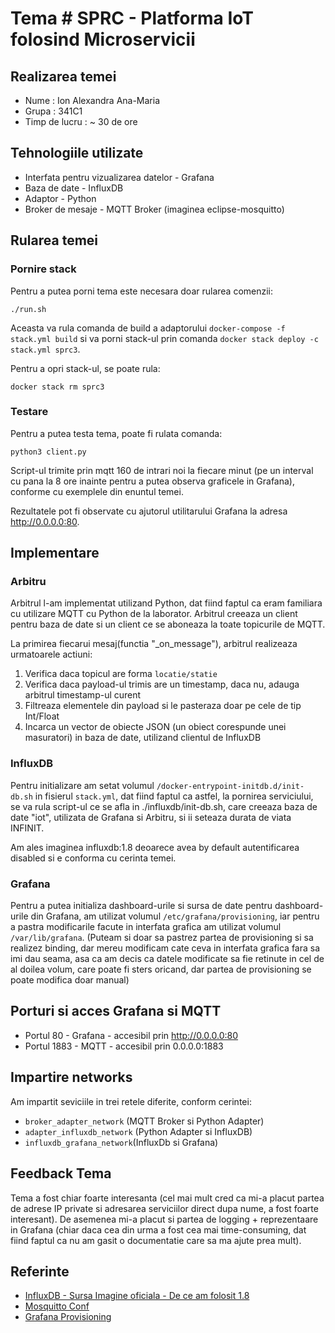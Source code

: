 # Tema # SPRC - Platforma IoT folosind Microservicii

## Realizarea temei

- Nume : Ion Alexandra Ana-Maria
- Grupa : 341C1
- Timp de lucru : ~ 30 de ore

## Tehnologiile utilizate

- Interfata pentru vizualizarea datelor - Grafana
- Baza de date - InfluxDB
- Adaptor - Python
- Broker de mesaje - MQTT Broker (imaginea eclipse-mosquitto)


## Rularea temei

### Pornire stack

Pentru a putea porni tema este necesara doar rularea comenzii:

    ./run.sh

Aceasta va rula comanda de build a adaptorului `docker-compose -f stack.yml build`
si va porni stack-ul prin comanda `docker stack deploy -c stack.yml sprc3`.

Pentru a opri stack-ul, se poate rula:

    docker stack rm sprc3

### Testare

Pentru a putea testa tema, poate fi rulata comanda:

    python3 client.py

Script-ul trimite prin mqtt 160 de intrari noi la fiecare minut (pe un interval cu pana la 8 ore inainte pentru a putea observa
graficele in Grafana), conforme cu exemplele din enuntul temei.

Rezultatele pot fi observate cu ajutorul utilitarului Grafana la adresa http://0.0.0.0:80.

## Implementare

### Arbitru

Arbitrul l-am implementat utilizand Python, dat fiind faptul ca eram familiara cu utilizare MQTT cu Python de la laborator.
Arbitrul creeaza un client pentru baza de date si un client ce se aboneaza la toate topicurile de MQTT.

La primirea fiecarui mesaj(functia "_on_message"), arbitrul realizeaza urmatoarele actiuni:
1. Verifica daca topicul are forma `locatie/statie`
2. Verifica daca payload-ul trimis are un timestamp, daca nu, adauga arbitrul timestamp-ul curent
3. Filtreaza elementele din payload si le pasteraza doar pe cele de tip Int/Float
4. Incarca un vector de obiecte JSON (un obiect corespunde unei masuratori) in baza de date, utilizand clientul de InfluxDB

### InfluxDB

Pentru initializare am setat volumul `/docker-entrypoint-initdb.d/init-db.sh` in fisierul `stack.yml`,
dat fiind faptul ca astfel, la pornirea serviciului, se va rula script-ul ce se afla in ./influxdb/init-db.sh, care creeaza
baza de date "iot", utilizata de Grafana si Arbitru, si ii seteaza durata de viata INFINIT.

Am ales imaginea influxdb:1.8 deoarece avea by default autentificarea disabled si e conforma cu cerinta temei.

### Grafana

Pentru a putea initializa dashboard-urile si sursa de date pentru dashboard-urile din Grafana, am utilizat volumul
`/etc/grafana/provisioning`, iar pentru a pastra modificarile facute in interfata grafica am utilizat volumul
`/var/lib/grafana`. (Puteam si doar sa pastrez partea de provisioning si sa realizez binding, dar mereu modificam 
cate ceva in interfata grafica fara sa imi dau seama, asa ca am decis ca datele modificate sa fie retinute in cel de al 
doilea volum, care poate fi sters oricand, dar partea de provisioning se poate modifica doar manual)


## Porturi si acces Grafana si MQTT

- Portul 80 - Grafana - accesibil prin http://0.0.0.0:80
- Portul 1883 - MQTT - accesibil prin 0.0.0.0:1883


## Impartire networks

Am impartit seviciile in trei retele diferite, conform cerintei:
- `broker_adapter_network` (MQTT Broker si Python Adapter)
- `adapter_influxdb_network` (Python Adapter si InfluxDB)
- `influxdb_grafana_network`(InfluxDb si Grafana)


## Feedback Tema

Tema a fost chiar foarte interesanta (cel mai mult cred ca mi-a placut partea de adrese IP private si adresarea
serviciilor direct dupa nume, a fost foarte interesant). De asemenea mi-a placut si partea de logging +
reprezentaare in Grafana (chiar daca cea din urma a fost cea mai time-consuming, dat fiind faptul ca nu am
gasit o documentatie care sa ma ajute prea mult).


## Referinte

- [InfluxDB - Sursa Imagine oficiala - De ce am folosit 1.8](https://github.com/influxdata/influxdata-docker/blob/43ef33abc06dd88c28c44ae2cd1850cd0aaed9d1/influxdb/1.8/init-influxdb.sh)
- [Mosquitto Conf](https://mosquitto.org/man/mosquitto-conf-5.html)
- [Grafana Provisioning](https://grafana.com/docs/grafana/latest/administration/provisioning/)